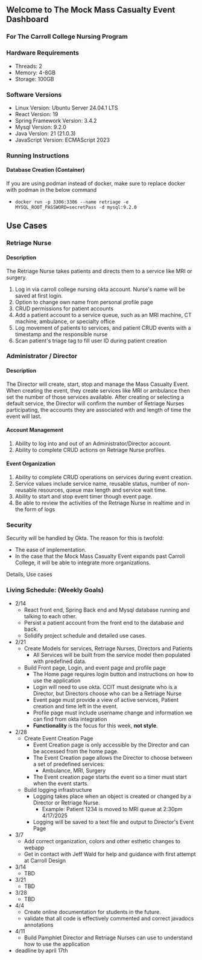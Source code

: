 ## Welcome to The Mock Mass Casualty Event Dashboard 
### For The Carroll College Nursing Program

### Hardware Requirements

- Threads: 2
- Memory:  4-8GB
- Storage: 100GB

### Software Versions
- Linux Version: Ubuntu Server 24.04.1 LTS
- React Version: 19
- Spring Framework Version: 3.4.2
- Mysql Version: 9.2.0
- Java Version: 21 (21.0.3)
- JavaScript Version: ECMAScript 2023

### Running Instructions
#### Database Creation (Container)
If you are using podman instead of docker, make sure to replace docker with podman in the below command
- `docker run -p 3306:3306 --name retriage -e MYSQL_ROOT_PASSWORD=secretPass -d mysql:9.2.0`


## Use Cases
### Retriage Nurse
#### Description
The Retriage Nurse takes patients and directs them to a service like MRI or surgery.
1. Log in via carroll college nursing okta account. Nurse's name will be saved at first login.
2. Option to change own name from personal profile page 
3. CRUD permissions for patient accounts 
4. Add a patient account to a service queue, such as an MRI machine, CT machine, ambulance, or specialty office 
5. Log movement of patients to services, and patient CRUD events with a timestamp and the responsible nurse 
6. Scan patient's triage tag to fill user ID during patient creation

### Administrator / Director
#### Description
The Director will create, start, stop and manage the Mass Casualty Event.
When creating the event, they create services like MRI or ambulance then set the number of those services available.
After creating or selecting a default service,
the Director will confirm the number of Retriage Nurses participating, 
the accounts they are associated with and length of time the event will last.
#### Account Management
1. Ability to log into and out of an Administrator/Director account. 
2. Ability to complete CRUD actions on Retriage Nurse profiles. 
#### Event Organization
1. Ability to complete CRUD operations on services during event creation. 
2. Service values include service name, reusable status, number of non-reusable resources, queue max length and service wait time. 
3. Ability to start and stop event timer though event page. 
4. Be able to review the activities of the Retriage Nurse in realtime and in the form of logs

### Security
Security will be handled by Okta. 
The reason for this is twofold:
- The ease of implementation.
- In the case that the Mock Mass Casualty Event expands past Carroll College,
  it will be able to integrate more organizations.

Details,
Use cases

### Living Schedule: (Weekly Goals)
- 2/14
  - React front end, Spring Back end and Mysql database running and talking to each other.
  - Persist a patient account from the front end to the database and back.
  - Solidify project schedule and detailed use cases. 
- 2/21
  - Create Models for services, Retriage Nurses, Directors and Patients
    - All Services will be built from the service model then populated with predefined data.
  - Build Front page, Login, and event page and profile page
    - The Home page requires login button and instructions on how to use the application
    - Login will need to use okta. CCIT must designate who is a Director, but Directors choose who can be a Retriage Nurse
    - Event page must provide a view of active services, Patient creation and time left in the event.
    - Profile page must include username change and information we can find from okta integration
    - **Functionality** is the focus for this week, **not style**.
- 2/28
  - Create Event Creation Page
    - Event Creation page is only accessible by the Director and can be accessed from the home page.
    - The Event Creation page allows the Director to choose between a set of predefined services:
      - Ambulance, MRI, Surgery
    - The Event creation page starts the event so a timer must start when the event starts.
  - Build logging infrastructure
    - Logging takes place when an object is created or changed by a Director or Retriage Nurse.
      - Example: Patient 1234 is moved to MRI queue at 2:30pm 4/17/2025
    - Logging will be saved to a text file and output to Director's Event Page
- 3/7
  - Add correct organization, colors and other esthetic changes to webapp
  - Get in contact with Jeff Wald for help and guidance with first attempt at Carroll Design
- 3/14
  - TBD
- 3/21
  - TBD
- 3/28
  - TBD
- 4/4
  - Create online documentation for students in the future. 
  - validate that all code is effectively commented and correct javadocs annotations
- 4/11
  - Build Pamphlet Director and Retriage Nurses can use to understand how to use the application
- deadline by april 17th